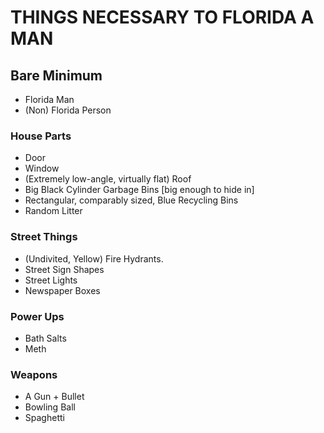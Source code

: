 # THINGS NECESSARY TO FLORIDA A MAN

## Bare Minimum
* Florida Man
* (Non) Florida Person

### House Parts
* Door
* Window
* (Extremely low-angle, virtually flat) Roof
* Big Black Cylinder Garbage Bins [big enough to hide in]
* Rectangular, comparably sized, Blue Recycling Bins
* Random Litter

### Street Things
* (Undivited, Yellow) Fire Hydrants.
* Street Sign Shapes
* Street Lights
* Newspaper Boxes

### Power Ups
* Bath Salts
* Meth

### Weapons
* A Gun + Bullet
* Bowling Ball
* Spaghetti